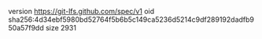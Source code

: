 version https://git-lfs.github.com/spec/v1
oid sha256:4d34ebf5980bd52764f5b6b5c149ca5236d5214c9df289192dadfb950a57f9dd
size 2931
